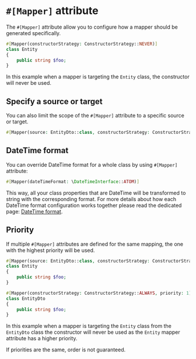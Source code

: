 # `#[Mapper]` attribute

The `#[Mapper]` attribute allow you to configure how a mapper should be generated specifically.

```php
#[Mapper(constructorStrategy: ConstructorStrategy::NEVER)]
class Entity
{
    public string $foo;
}
```

In this example when a mapper is targeting the `Entity` class, the constructor will never be used.

## Specify a source or target

You can also limit the scope of the `#[Mapper]` attribute to a specific source or target.

```php
#[Mapper(source: EntityDto::class, constructorStrategy: ConstructorStrategy::NEVER)]
```

## DateTime format

You can override DateTime format for a whole class by using `#[Mapper]` attribute:

```php
#[Mapper(dateTimeFormat: \DateTimeInterface::ATOM)]
```

This way, all your class properties that are DateTime will be transformed to string with the corresponding format.
For more details about how each DateTime format configuration works together please read the dedicated page:
[DateTime format](./date-time.md).

## Priority

If multiple `#[Mapper]` attributes are defined for the same mapping, the one with the highest priority will be used.

```php
#[Mapper(source: EntityDto::class, constructorStrategy: ConstructorStrategy::NEVER, priority: 2)]
class Entity
{
    public string $foo;
}

#[Mapper(constructorStrategy: ConstructorStrategy::ALWAYS, priority: 1)]
class EntityDto
{
    public string $foo;
}
```

In this example when a mapper is targeting the `Entity` class from the `EntityDto` class the constructor will never be used
as the `Entity` mapper attribute has a higher priority.

If priorities are the same, order is not guaranteed.
